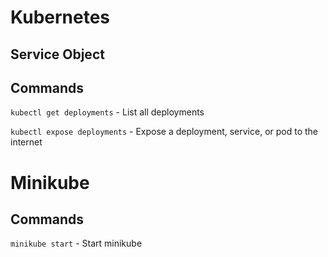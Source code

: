 # Kubernetes

## Service Object

## Commands

`kubectl get deployments` - List all deployments

`kubectl expose deployments` - Expose a deployment, service, or pod to the internet

# Minikube

## Commands

`minikube start` - Start minikube

